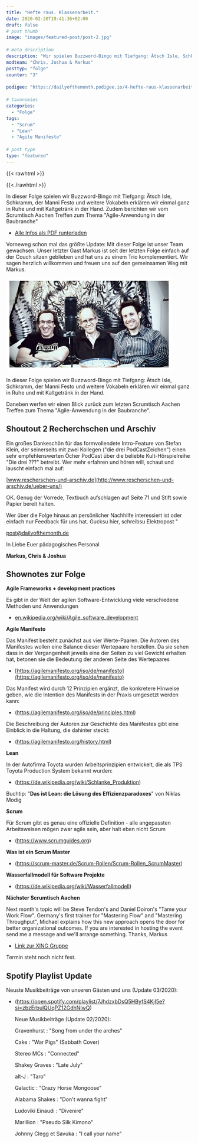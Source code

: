 ```yaml
---
title: "Hefte raus. Klassenarbeit."
date: 2020-02-20T19:41:36+02:00
draft: false
# post thumb
image: "images/featured-post/post-2.jpg"

# meta description
description: "Wir spielen Buzzword-Bingo mit Tiefgang: Ätsch Isle, Schkramm, der Manni Festo und weitere Vokabeln erklären wir Euch einmal ganz in Ruhe."
modteam: "Chris, Joshua & Markus"
posttyp: "folge"
counter: "3"

podigee: "https://dailyofthemonth.podigee.io/4-hefte-raus-klassenarbeit/embed?context=external&token=Co1tYnOxqusTiybFTRRjKg"

# taxonomies
categories: 
  - "Folge"
tags:
  - "Scrum"
  - "Lean"
  - "Agile Manifesto"

# post type
type: "featured"
---
```

{{< rawhtml >}} 
<script class="podigee-podcast-player" src="https://cdn.podigee.com/podcast-player/javascripts/podigee-podcast-player.js" data-configuration="https://dailyofthemonth.podigee.io/4-hefte-raus-klassenarbeit/embed?context=external&token=Co1tYnOxqusTiybFTRRjKg"></script>
{{< /rawhtml >}}

In dieser Folge spielen wir Buzzword-Bingo mit Tiefgang: Ätsch Isle, Schkramm, der Manni Festo und weitere Vokabeln erklären wir einmal ganz in Ruhe und mit Kaltgetränk in der Hand. Zudem berichten wir vom Scrumtisch Aachen Treffen zum Thema "Agile-Anwendung in der Baubranche"

  - [Alle Infos als PDF runterladen](../../ressourcen/shownotes-skript-episode3.pdf)

Vorneweg schon mal das größte Update: Mit dieser Folge ist unser Team gewachsen. Unser letzter Gast Markus ist seit der letzten Folge einfach auf der Couch sitzen geblieben und hat uns zu einem Trio komplementiert. Wir sagen herzlich willkommen und freuen uns auf den gemeinsamen Weg mit Markus.

![image](../../images/gallery/folge3/dasneuetrio.jpg)

In dieser Folge spielen wir Buzzword-Bingo mit Tiefgang: Ätsch Isle, Schkramm, der Manni Festo und weitere Vokabeln erklären wir einmal ganz in Ruhe und mit Kaltgetränk in der Hand.

Daneben werfen wir einen Blick zurück zum letzten Scrumtisch Aachen Treffen zum Thema "Agile-Anwendung in der Baubranche".

## Shoutout 2 Recherchschen und Arschiv

Ein großes Dankeschön für das formvollendete Intro-Feature von Stefan Klein, der seinerseits mit zwei Kollegen ("die drei PodCastZeichen") einen sehr empfehlenswerten Öcher PodCast über die beliebte Kult-Hörspielreihe "Die drei ???" betreibt. Wer mehr erfahren und hören will, schaut und lauscht einfach mal auf:

[www.rescherschen-und-arschiv.de](http://www.rescherschen-und-arschiv.de/ueber-uns/)


OK. Genug der Vorrede, Textbuch aufschlagen auf Seite 71 und Stift sowie Papier bereit halten.

Wer über die Folge hinaus an persönlicher Nachhilfe interessiert ist oder einfach nur Feedback für uns hat. Gucksu hier, schreibsu Elektropost "

[post@dailyofthemonth.de](post@dailyofthemonth.de)

In Liebe Euer pädagogisches Personal

**Markus, Chris & Joshua**

## Shownotes zur Folge

**Agile Frameworks + development practices**

Es gibt in der Welt der agilen Software-Entwicklung viele verschiedene Methoden und Anwendungen
  - [en.wikipedia.org/wiki/Agile_software_development](https://en.wikipedia.org/wiki/Agile_software_development#Agile_software_development_methods)


**Agile Manifesto**

Das Manifest besteht zunächst aus vier Werte-Paaren. Die Autoren des Manifestes wollen eine Balance dieser Wertepaare herstellen. Da sie sehen dass in der Vergangenheit jeweils eine der Seiten zu viel Gewicht erhalten hat, betonen sie die Bedeutung der anderen Seite des Wertepaares
  - [https://agilemanifesto.org/iso/de/manifesto](https://agilemanifesto.org/iso/de/manifesto)

Das Manifest wird durch 12 Prinzipien ergänzt, die konkretere Hinweise geben, wie die Intention des Manifests in der Praxis umgesetzt werden kann:

  - (https://agilemanifesto.org/iso/de/principles.html)

Die Beschreibung der Autoren zur Geschichte des Manifestes gibt eine Einblick in die Haltung, die dahinter steckt:

  - (https://agilemanifesto.org/history.html)

**Lean**

In der Autofirma Toyota wurden Arbeitsprinzipien entwickelt, die als TPS Toyota Production System bekannt wurden:

  - (https://de.wikipedia.org/wiki/Schlanke_Produktion)

Buchtip: "**Das ist Lean: die Lösung des Effizienzparadoxes**" von Niklas Modig

**Scrum**

Für Scrum gibt es genau eine offizielle Definition - alle angepassten Arbeitsweisen mögen zwar agile sein, aber halt eben nicht Scrum

  - (https://www.scrumguides.org)

**Was ist ein Scrum Master**

  - (https://scrum-master.de/Scrum-Rollen/Scrum-Rollen_ScrumMaster)

**Wasserfallmodell für Software Projekte**

 - (https://de.wikipedia.org/wiki/Wasserfallmodell)

**Nächster Scrumtisch Aachen**

Next month's topic will be Steve Tendon's and Daniel Doiron's "Tame your Work Flow". Germany's first trainer for "Mastering Flow" and "Mastering Throughput", Michael explains how this new approach opens the door for better organizational outcomes. If you are interested in hosting the event send me a message and we'll arrange something.
Thanks, Markus

  - [Link zur XING Gruppe](https://www.xing.com/communities/groups/scrumtisch-aachen-1002514)

Termin steht noch nicht fest.

## Spotify Playlist Update

Neuste Musikbeiträge von unseren Gästen und uns (Update 03/2020):

  - (https://open.spotify.com/playlist/7JhdzxbDsQ5HByfS4KjI5e?si=zbzErbulQUqPZ12GdhNIwQ)

    Neue Musikbeiträge (Update 02/2020):

    Gravenhurst : "Song from under the arches"

    Cake : "War Pigs" (Sabbath Cover)

    Stereo MCs : "Connected"

    Shakey Graves : "Late July"

    alt-J : "Taro"

    Galactic : "Crazy Horse Mongoose"

    Alabama Shakes : "Don't wanna fight"

    Ludoviki Einaudi : "Divenire"

    Marillion : "Pseudo Silk Kimono"

    Johnny Clegg et Savuka : "I call your name"
